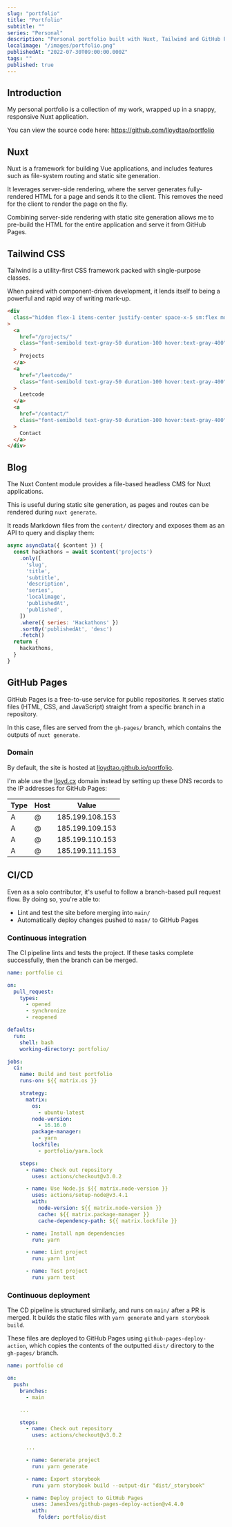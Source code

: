 ```yaml
---
slug: "portfolio"
title: "Portfolio"
subtitle: ""
series: "Personal"
description: "Personal portfolio built with Nuxt, Tailwind and GitHub Pages"
localimage: "/images/portfolio.png"
publishedAt: "2022-07-30T09:00:00.000Z"
tags: ""
published: true
---
```


## Introduction

My personal portfolio is a collection of my work, wrapped up in a snappy, responsive Nuxt application.

You can view the source code here:
https://github.com/lloydtao/portfolio

## Nuxt

Nuxt is a framework for building Vue applications, and includes features such as file-system routing and static site generation.

It leverages server-side rendering, where the server generates fully-rendered HTML for a page and sends it to the client. This removes the need for the client to render the page on the fly.

Combining server-side rendering with static site generation allows me to pre-build the HTML for the entire application and serve it from GitHub Pages.

## Tailwind CSS

Tailwind is a utility-first CSS framework packed with single-purpose classes.

When paired with component-driven development, it lends itself to being a powerful and rapid way of writing mark-up.

```html
<div
  class="hidden flex-1 items-center justify-center space-x-5 sm:flex md:space-x-8"
>
  <a
    href="/projects/"
    class="font-semibold text-gray-50 duration-100 hover:text-gray-400"
  >
    Projects
  </a>
  <a
    href="/leetcode/"
    class="font-semibold text-gray-50 duration-100 hover:text-gray-400"
  >
    Leetcode
  </a>
  <a
    href="/contact/"
    class="font-semibold text-gray-50 duration-100 hover:text-gray-400"
  >
    Contact
  </a>
</div>
```

## Blog

The Nuxt Content module provides a file-based headless CMS for Nuxt applications.

This is useful during static site generation, as pages and routes can be rendered during `nuxt generate`.

It reads Markdown files from the `content/` directory and exposes them as an API to query and display them:

```js
async asyncData({ $content }) {
  const hackathons = await $content('projects')
    .only([
      'slug',
      'title',
      'subtitle',
      'description',
      'series',
      'localimage',
      'publishedAt',
      'published',
    ])
    .where({ series: 'Hackathons' })
    .sortBy('publishedAt', 'desc')
    .fetch()
  return {
    hackathons,
  }
}
```

## GitHub Pages

GitHub Pages is a free-to-use service for public repositories. It serves static files (HTML, CSS, and JavaScript) straight from a specific branch in a repository.

In this case, files are served from the `gh-pages/` branch, which contains the outputs of `nuxt generate`.

### Domain

By default, the site is hosted at [lloydtao.github.io/portfolio](https://lloydtao.github.io/portfolio).

I'm able use the [lloyd.cx](https://lloyd.cx) domain instead by setting up these DNS records to the IP addresses for GitHub Pages:

| Type | Host | Value           |
| ---- | ---- | --------------- |
| A    | @    | 185.199.108.153 |
| A    | @    | 185.199.109.153 |
| A    | @    | 185.199.110.153 |
| A    | @    | 185.199.111.153 |

## CI/CD

Even as a solo contributor, it's useful to follow a branch-based pull request flow. By doing so, you're able to:

- Lint and test the site before merging into `main/`
- Automatically deploy changes pushed to `main/` to GitHub Pages

### Continuous integration

The CI pipeline lints and tests the project. If these tasks complete successfully, then the branch can be merged.

```yaml
name: portfolio ci

on:
  pull_request:
    types:
      - opened
      - synchronize
      - reopened

defaults:
  run:
    shell: bash
    working-directory: portfolio/

jobs:
  ci:
    name: Build and test portfolio
    runs-on: ${{ matrix.os }}

    strategy:
      matrix:
        os:
          - ubuntu-latest
        node-version:
          - 16.16.0
        package-manager:
          - yarn
        lockfile:
          - portfolio/yarn.lock

    steps:
      - name: Check out repository
        uses: actions/checkout@v3.0.2

      - name: Use Node.js ${{ matrix.node-version }}
        uses: actions/setup-node@v3.4.1
        with:
          node-version: ${{ matrix.node-version }}
          cache: ${{ matrix.package-manager }}
          cache-dependency-path: ${{ matrix.lockfile }}

      - name: Install npm dependencies
        run: yarn

      - name: Lint project
        run: yarn lint

      - name: Test project
        run: yarn test
```

### Continuous deployment

The CD pipeline is structured similarly, and runs on `main/` after a PR is merged. It builds the static files with `yarn generate` and `yarn storybook build`.

These files are deployed to GitHub Pages using `github-pages-deploy-action`, which copies the contents of the outputted `dist/` directory to the `gh-pages/` branch.

```yaml
name: portfolio cd

on:
  push:
    branches:
      - main

    ...

    steps:
      - name: Check out repository
        uses: actions/checkout@v3.0.2

      ...

      - name: Generate project
        run: yarn generate

      - name: Export storybook
        run: yarn storybook build --output-dir "dist/_storybook"

      - name: Deploy project to GitHub Pages
        uses: JamesIves/github-pages-deploy-action@v4.4.0
        with:
          folder: portfolio/dist
```
